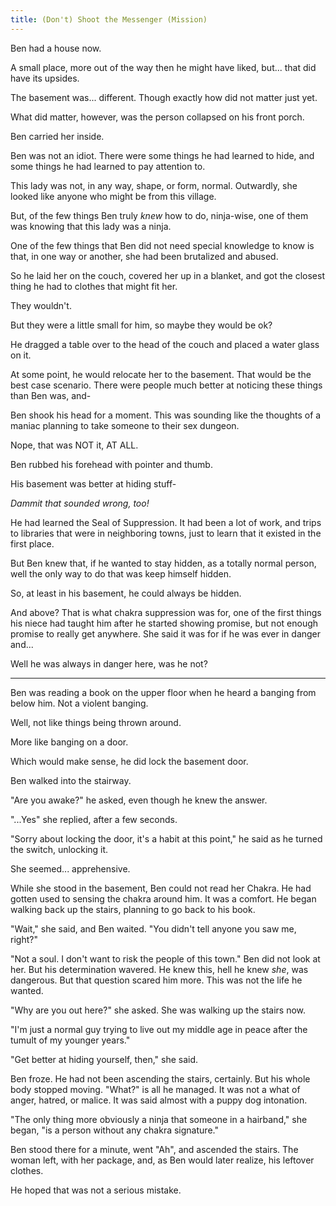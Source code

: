 ```yaml
---
title: (Don't) Shoot the Messenger (Mission)
---
```



Ben had a house now.

A small place, more out of the way then he might have liked, but... that did have its upsides.

The basement was... different. Though exactly how did not matter just yet.

What did matter, however, was the person collapsed on his front porch.

Ben carried her inside.

Ben was not an idiot. There were some things he had learned to hide, and some things he had learned to pay attention to.

This lady was not, in any way, shape, or form, normal. Outwardly, she looked like anyone who might be from this village.

But, of the few things Ben truly _knew_ how to do, ninja-wise, one of them was knowing that this lady was a ninja.

One of the few things that Ben did not need special knowledge to know is that, in one way or another, she had been brutalized and abused.

So he laid her on the couch, covered her up in a blanket, and got the closest thing he had to clothes that might fit her.

They wouldn't. 

But they were a little small for him, so maybe they would be ok?

He dragged a table over to the head of the couch and placed a water glass on it. 

At some point, he would relocate her to the basement. That would be the best case scenario. There were people much better at noticing these things than Ben was, and-

Ben shook his head for a moment. This was sounding like the thoughts of a maniac planning to take someone to their sex dungeon.

Nope, that was NOT it, AT ALL.

Ben rubbed his forehead with pointer and thumb.

His basement was better at hiding stuff-

_Dammit that sounded wrong, too!_

He had learned the Seal of Suppression. It had been a lot of work, and trips to libraries that were in neighboring towns, just to learn that it existed in the first place.

But Ben knew that, if he wanted to stay hidden, as a totally normal person, well the only way to do that was keep himself hidden.

So, at least in his basement, he could always be hidden.

And above? That is what chakra suppression was for, one of the first things his niece had taught him after he started showing promise, but not enough promise to really get anywhere. She said it was for if he was ever in danger and...

Well he was always in danger here, was he not?

***

Ben was reading a book on the upper floor when he heard a banging from below him. Not a violent banging.

Well, not like things being thrown around.

More like banging on a door.

Which would make sense, he did lock the basement door.

Ben walked into the stairway.

"Are you awake?" he asked, even though he knew the answer.

"...Yes" she replied, after a few seconds.

"Sorry about locking the door, it's a habit at this point," he said as he turned the switch, unlocking it.

She seemed... apprehensive.

While she stood in the basement, Ben could not read her Chakra. He had gotten used to sensing the chakra around him. It was a comfort. He began walking back up the stairs, planning to go back to his book.

"Wait," she said, and Ben waited. "You didn't tell anyone you saw me, right?"

"Not a soul. I don't want to risk the people of this town." Ben did not look at her. But his determination wavered. He knew this, hell he knew _she_, was dangerous. But that question scared him more. This was not the life he wanted.

"Why are you out here?" she asked. She was walking up the stairs now.

"I'm just a normal guy trying to live out my middle age in peace after the tumult of my younger years."

"Get better at hiding yourself, then," she said.

Ben froze. He had not been ascending the stairs, certainly. But his whole body stopped moving. "What?" is all he managed. It was not a what of anger, hatred, or malice. It was said almost with a puppy dog intonation.

"The only thing more obviously a ninja that someone in a hairband," she began, "is a person without any chakra signature."

Ben stood there for a minute, went "Ah", and ascended the stairs. The woman left, with her package, and, as Ben would later realize, his leftover clothes.

He hoped that was not a serious mistake.